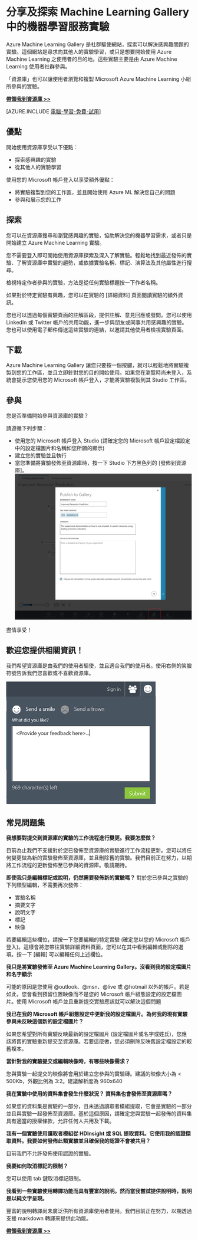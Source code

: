 <properties 
	pageTitle="實驗的 Machine Learning Gallery | Microsoft Azure" 
	description="分享及探索 Azure Machine Learning Gallery 中的機器學習服務實驗。從其他人的實驗學習，或直接開始使用機器學習服務。" 
	services="machine-learning" 
	documentationCenter="" 
	authors="cjgronlund" 
	manager="paulettm" 
	editor="cgronlun"/>

<tags 
	ms.service="machine-learning" 
	ms.workload="data-services" 
	ms.tgt_pltfrm="na" 
	ms.devlang="na" 
	ms.topic="article" 
	ms.date="07/15/2015" 
	ms.author="chhavib;cgronlun;garye"/>


# 分享及探索 Machine Learning Gallery 中的機器學習服務實驗
Azure Machine Learning Gallery 是社群驅使網站，探索可以解決感興趣問題的實驗。這個網站是尋求向其他人的實驗學習，或只是想要開始使用 Azure Machine Learning 之使用者的目的地。這些實驗主要是由 Azure Machine Learning 使用者社群參與。

「資源庫」也可以讓使用者瀏覽和複製 Microsoft Azure Machine Learning 小組所參與的實驗。

**[帶領我到資源庫 >>](http://gallery.azureml.net)**

[AZURE.INCLUDE [電腦-學習-免費-試用](../../includes/machine-learning-free-trial.md)]

## 優點 
開始使用資源庫享受以下優點：

- 探索感興趣的實驗 
- 從其他人的實驗學習

使用您的 Microsoft 帳戶登入以享受額外優點：

- 將實驗複製到您的工作區，並且開始使用 Azure ML 解決您自己的問題
- 參與和展示您的工作

## 探索 
您可以在資源庫搜尋和瀏覽感興趣的實驗，協助解決您的機器學習需求，或者只是開始建立 Azure Machine Learning 實驗。

您不需要登入即可開始使用資源庫探索及深入了解實驗。輕鬆地找到最近發佈的實驗、了解資源庫中實驗的趨勢，或依據實驗名稱、標記、演算法及其他屬性進行搜尋。

檢視特定作者參與的實驗，方法是從任何實驗標題按一下作者名稱。

如果對於特定實驗有興趣，您可以在實驗的 [詳細資料] 頁面閱讀實驗的額外資訊。

您也可以透過每個實驗頁面的註解區段，提供註解、意見回應或發問。您可以使用 LinkedIn 或 Twitter 帳戶的共用功能，進一步與朋友或同事共用感興趣的實驗。您也可以使用電子郵件傳送這些實驗的連結，以邀請其他使用者檢視實驗頁面。

## 下載 
Azure Machine Learning Gallery 讓您只要按一個按鍵，就可以輕鬆地將實驗複製到您的工作區，並且立即針對您的目的開始使用。如果您在瀏覽時尚未登入，系統會提示您使用您的 Microsoft 帳戶登入，才能將實驗複製到其 Studio 工作區。

## 參與 
您是否準備開始參與資源庫的實驗？

請遵循下列步驟：

- 使用您的 Microsoft 帳戶登入 Studio (請確定您的 Microsoft 帳戶設定檔設定中的設定檔圖片和名稱如您所願的顯示)
- 建立您的實驗並且執行
- 當您準備將實驗發佈至資源庫時，按一下 Studio 下方黑色列的 [發佈到資源庫]。![Publish](./media/machine-learning-gallery-how-to-use-contribute-publish/publish.png)

盡情享受！

## 歡迎您提供相關資訊！ 
我們希望資源庫是由我們的使用者驅使，並且適合我們的使用者。使用右側的笑臉符號告訴我們您喜歡或不喜歡資源庫。

![意見反應](./media/machine-learning-gallery-how-to-use-contribute-publish/feedback.png)

## 常見問題集 
**我想要對提交到資源庫的實驗的工作流程進行變更。我要怎麼做？**

目前為止我們不支援對於您已發佈至資源庫的實驗進行工作流程更新。您可以將任何變更做為新的實驗發佈至資源庫，並且刪除舊的實驗。我們目前正在努力，以期將工作流程的更新發佈至已參與的資源庫。敬請期待。

**即使我只是編輯標記或說明，仍然需要發佈新的實驗嗎？** 對於您已參與之實驗的下列類型編輯，不需要再次發佈：

- 實驗名稱
- 摘要文字
- 說明文字
- 標記
- 映像

若要編輯這些欄位，請按一下您要編輯的特定實驗 (確定您以您的 Microsoft 帳戶登入)。這樣會將您帶往實驗詳細資料頁面，您可以在其中看到編輯或刪除的選項。按一下 [編輯] 可以編輯任何上述欄位。

**我只是將實驗發佈至 Azure Machine Learning Gallery。沒看到我的設定檔圖片和名字顯示**

可能的原因是您使用 @outlook、@msn、@live 或 @hotmail 以外的帳戶。若是如此，您會看到預留位置映像而不是您的 Microsoft 帳戶組態設定的設定檔圖片。使用 Microsoft 帳戶並且重新提交實驗應該就可以解決這個問題

**我已在我的 Microsoft 帳戶組態設定中更新我的設定檔圖片。為何我的現有實驗參與未反映這個新的設定檔圖片？**

如果您希望對所有實驗反映最新的設定檔圖片 (設定檔圖片或名字或姓氏)，您應該將舊的實驗重新提交至資源庫。若要這麼做，您必須刪除反映舊設定檔設定的較舊複本。

**當針對我的實驗提交或編輯映像時，有哪些映像需求？**

您與實驗一起提交的映像將會用於建立您參與的實驗磚。建議的映像大小為 < 500Kb，外觀比例為 3:2。建議解析度為 960x640

**我在實驗中使用的資料集會發生什麼狀況？ 資料集也會發佈至資源庫嗎？**

如果您的資料集是實驗的一部分，且未透過讀取者模組提取，它會是實驗的一部分並且與實驗一起發佈至資源庫。基於這個原因，請確定您與實驗一起發佈的資料集具有適當的授權條款，允許任何人共用及下載。

**我有一個實驗使用讀取者模組從 HDInsight 或 SQL 提取資料。它使用我的認證擷取資料。我要如何發佈此類實驗並且確保我的認證不會被共用？**

目前我們不允許發佈使用認證的實驗。

**我要如何取消標記的限制？**

您可以使用 tab 鍵取消標記限制。

**我看到一些實驗使用轉譯功能而具有豐富的說明。然而當我嘗試提供說明時，說明是以純文字呈現。**

豐富的說明轉譯尚未廣泛供所有資源庫使用者使用。我們目前正在努力，以期透過支援 markdown 轉譯來提供此功能。

**[帶領我到資源庫 >>](http://gallery.azureml.net)**
 

<!---HONumber=July15_HO4-->